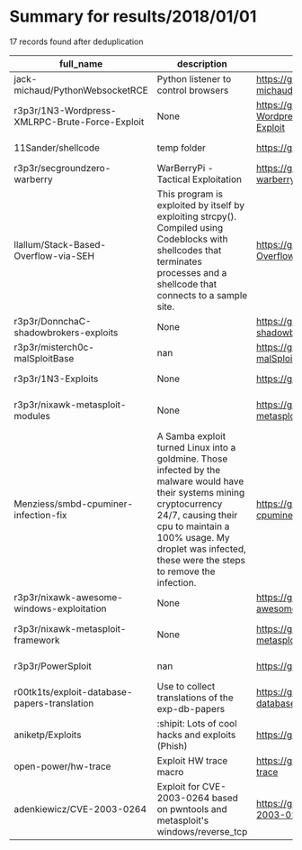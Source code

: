 
# Summary for results/2018/01/01
    
17 records found after deduplication

| full_name | description | html_url | matched_list | matched_count | pushed_at | size | stargazers_count | language | forks_count | vul_ids |
|------------------------------------------------|-----------------------------------------------------------------------------------------------------------------------------------------------------------------------------------------------------------------------------------------------------|-------------------------------------------------------------------|------------------------------------------------------|-----------------|---------------------------|--------|--------------------|------------|---------------|-------------------|
| jack-michaud/PythonWebsocketRCE | Python listener to control browsers | https://github.com/jack-michaud/PythonWebsocketRCE | ['rce'] | 1 | 2018-01-01 15:08:11+00:00 | 43 | 0 | Python | 0 | [] |
| r3p3r/1N3-Wordpress-XMLRPC-Brute-Force-Exploit | None | https://github.com/r3p3r/1N3-Wordpress-XMLRPC-Brute-Force-Exploit | ['exploit'] | 1 | 2018-01-01 09:21:33+00:00 | 15 | 0 | Python | 0 | [] |
| 11Sander/shellcode | temp folder | https://github.com/11Sander/shellcode | ['shellcode'] | 1 | 2018-01-01 22:28:39+00:00 | 0 | 0 | | 0 | [] |
| r3p3r/secgroundzero-warberry | WarBerryPi - Tactical Exploitation | https://github.com/r3p3r/secgroundzero-warberry | ['exploit'] | 1 | 2018-01-01 18:22:48+00:00 | 6432 | 0 | HTML | 0 | [] |
| llallum/Stack-Based-Overflow-via-SEH | This program is exploited by itself by exploiting strcpy(). Compiled using Codeblocks with shellcodes that terminates processes and a shellcode that connects to a sample site. | https://github.com/llallum/Stack-Based-Overflow-via-SEH | ['exploit', 'shellcode'] | 2 | 2018-01-01 10:27:50+00:00 | 49 | 0 | C | 0 | [] |
| r3p3r/DonnchaC-shadowbrokers-exploits | None | https://github.com/r3p3r/DonnchaC-shadowbrokers-exploits | ['exploit'] | 1 | 2018-01-01 09:37:29+00:00 | 178501 | 1 | Python | 1 | [] |
| r3p3r/misterch0c-malSploitBase | nan | https://github.com/r3p3r/misterch0c-malSploitBase | ['sploit'] | 1 | 2018-01-01 09:28:07+00:00 | 60 | 0 | | 1 | [] |
| r3p3r/1N3-Exploits | None | https://github.com/r3p3r/1N3-Exploits | ['exploit'] | 1 | 2018-01-01 09:24:13+00:00 | 41 | 0 | Python | 0 | [] |
| r3p3r/nixawk-metasploit-modules | None | https://github.com/r3p3r/nixawk-metasploit-modules | ['metasploit module OR payload'] | 1 | 2018-01-01 09:16:17+00:00 | 42 | 0 | Ruby | 0 | [] |
| Menziess/smbd-cpuminer-infection-fix | A Samba exploit turned Linux into a goldmine. Those infected by the malware would have their systems mining cryptocurrency 24/7, causing their cpu to maintain a 100% usage. My droplet was infected, these were the steps to remove the infection. | https://github.com/Menziess/smbd-cpuminer-infection-fix | ['exploit'] | 1 | 2018-01-01 22:05:35+00:00 | 3 | 5 | Shell | 0 | [] |
| r3p3r/nixawk-awesome-windows-exploitation | None | https://github.com/r3p3r/nixawk-awesome-windows-exploitation | ['exploit'] | 1 | 2018-01-01 09:09:02+00:00 | 2451 | 96 | | 25 | [] |
| r3p3r/nixawk-metasploit-framework | None | https://github.com/r3p3r/nixawk-metasploit-framework | ['metasploit module OR payload'] | 1 | 2018-01-01 09:11:49+00:00 | 238947 | 1 | Ruby | 0 | [] |
| r3p3r/PowerSploit | nan | https://github.com/r3p3r/PowerSploit | ['sploit'] | 1 | 2018-01-01 05:01:25+00:00 | 5073 | 0 | PowerShell | 0 | [] |
| r00tk1ts/exploit-database-papers-translation | Use to collect translations of the exp-db-papers | https://github.com/r00tk1ts/exploit-database-papers-translation | ['exploit'] | 1 | 2018-01-01 04:16:43+00:00 | 16166 | 9 | C++ | 6 | [] |
| aniketp/Exploits | :shipit: Lots of cool hacks and exploits (Phish) | https://github.com/aniketp/Exploits | ['exploit'] | 1 | 2018-01-01 18:32:15+00:00 | 107 | 0 | HTML | 0 | [] |
| open-power/hw-trace | Exploit HW trace macro | https://github.com/open-power/hw-trace | ['exploit'] | 1 | 2018-01-01 06:57:28+00:00 | 40 | 2 | C | 1 | [] |
| adenkiewicz/CVE-2003-0264 | Exploit for CVE-2003-0264 based on pwntools and metasploit's windows/reverse_tcp | https://github.com/adenkiewicz/CVE-2003-0264 | ['cve-2', 'exploit', 'metasploit module OR payload'] | 3 | 2018-01-01 22:58:27+00:00 | 3 | 0 | Python | 0 | ['CVE-2003-0264'] |
